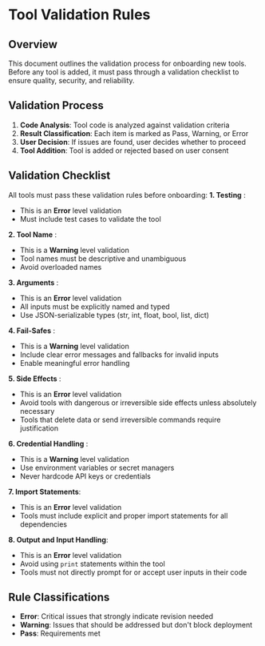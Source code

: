 
# Tool Validation Rules
## Overview

This document outlines the validation process for onboarding new tools. Before any tool is added, it must pass through a validation checklist to ensure quality, security, and reliability.

## Validation Process

1. **Code Analysis**: Tool code is analyzed against validation criteria
2. **Result Classification**: Each item is marked as Pass, Warning, or Error
3. **User Decision**: If issues are found, user decides whether to proceed
4. **Tool Addition**: Tool is added or rejected based on user consent
## Validation Checklist

All tools must pass these validation rules before onboarding:
**1. Testing** :

- This is an **Error** level validation
- Must include test cases to validate the tool

**2. Tool Name** :

- This is a **Warning** level validation
- Tool names must be descriptive and unambiguous
- Avoid overloaded names

**3. Arguments** :

- This is an **Error** level validation
- All inputs must be explicitly named and typed
- Use JSON-serializable types (str, int, float, bool, list, dict)

**4. Fail-Safes** :

- This is a **Warning** level validation
- Include clear error messages and fallbacks for invalid inputs
- Enable meaningful error handling

**5. Side Effects** :

- This is an **Error** level validation
- Avoid tools with dangerous or irreversible side effects unless absolutely necessary
- Tools that delete data or send irreversible commands require justification

**6. Credential Handling** :

- This is a **Warning** level validation
- Use environment variables or secret managers
- Never hardcode API keys or credentials

**7. Import Statements**:

- This is an **Error** level validation
- Tools must include explicit and proper import statements for all dependencies

**8. Output and Input Handling**:

- This is an **Error** level validation
- Avoid using `print` statements within the tool
- Tools must not directly prompt for or accept user inputs in their code

## Rule Classifications

- **Error**: Critical issues that strongly indicate revision needed
- **Warning**: Issues that should be addressed but don't block deployment
- **Pass**: Requirements met